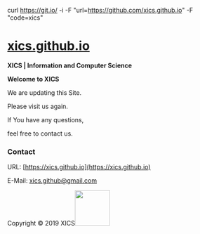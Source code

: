   curl https://git.io/ -i -F "url=https://github.com/xics.github.io" -F "code=xics"
  
  <head>
  <link rel="icon" href="https://xics.github.io/XICS favicon.ico" type="image/x-icon">
  </head>

# [xics.github.io](https://xics.github.io/)
**XICS | Information and Computer Science**

**Welcome to XICS**

We are updating this Site.

Please visit us again.

If You have any questions,

feel free to contact us.

### Contact
URL: [https://xics.github.io](https://xics.github.io)

E-Mail: <xics.github@gmail.com>

Copyright © 2019 XICS<img src="http://xics.github.io/XICS.png" width="80" />
